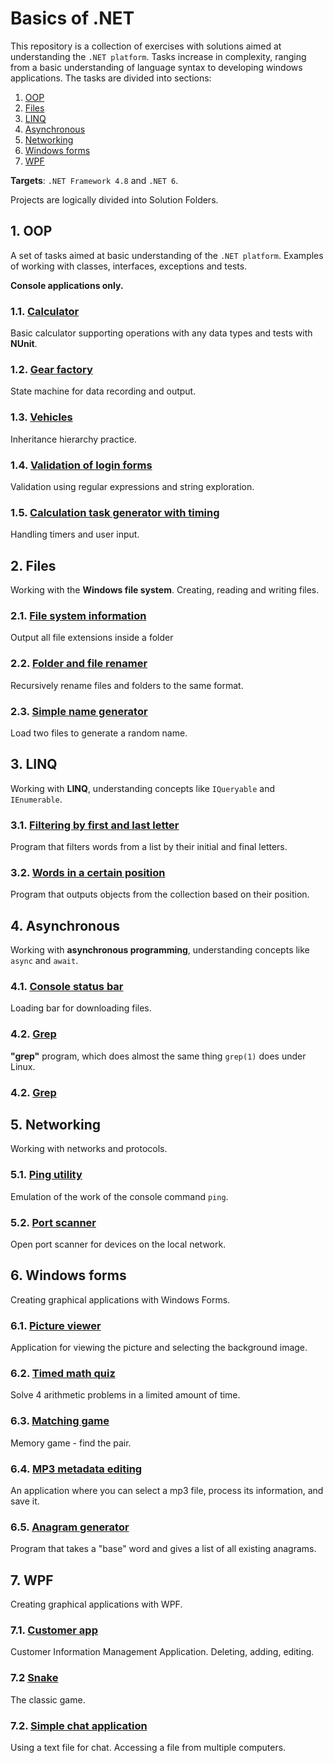 ﻿# Basics of .NET
This repository is a collection of exercises with solutions aimed at understanding the `.NET platform`.
Tasks increase in complexity, ranging from a basic understanding of language syntax to developing 
windows applications.
The tasks are divided into sections:
1) [OOP](#1-oop)
2) [Files](#2-files)
3) [LINQ](#3-linq)
4) [Asynchronous](#4-asynchronous)
5) [Networking](#5-networking)
6) [Windows forms](#6-windows-forms)
7) [WPF](#7-wpf)

**Targets**: `.NET Framework 4.8` and `.NET 6`.

Projects are logically divided into Solution Folders.



[//]: # (__________________________________________________________)
## 1. OOP
A set of tasks aimed at basic understanding of the `.NET platform`. 
Examples of working with classes, interfaces, exceptions and tests.

**Console applications only.**

### 1.1. [Calculator](Sources/OOP/README.md)
Basic calculator supporting operations with any data types and tests with **NUnit**.

### 1.2. [Gear factory](Sources/OOP/README.md)
State machine for data recording and output.

### 1.3. [Vehicles](Sources/OOP/README.md)
Inheritance hierarchy practice.

### 1.4. [Validation of login forms](Sources/OOP/README.md)
Validation using regular expressions and string exploration.

### 1.5. [Calculation task generator with timing](Sources/OOP/README.md)
Handling timers and user input.



[//]: # (__________________________________________________________)
## 2. Files
Working with the **Windows file system**. Creating, reading and writing files.

### 2.1. [File system information](Sources/Files/README.md)
Output all file extensions inside a folder

### 2.2. [Folder and file renamer](Sources/Files/README.md)
Recursively rename files and folders to the same format.

### 2.3. [Simple name generator](Sources/Files/README.md)
Load two files to generate a random name.



[//]: # (__________________________________________________________)
## 3. LINQ
Working with **LINQ**, understanding concepts like `IQueryable` and `IEnumerable`.

### 3.1. [Filtering by first and last letter](Sources/LINQ/README.md)
Program that filters words from a list by their initial and final letters.

### 3.2. [Words in a certain position](Sources/LINQ/README.md)
Program that outputs objects from the collection based on their position.



[//]: # (__________________________________________________________)
## 4. Asynchronous
Working with **asynchronous programming**, understanding concepts like `async` and `await`.

### 4.1. [Console status bar](Sources/Asynchronous/README.md)
Loading bar for downloading files.

### 4.2. [Grep](Sources/Asynchronous/README.md)
**"grep"** program, which does almost the same thing `grep(1)` does under Linux.

### 4.2. [Grep](Sources/Asynchronous/README.md)



[//]: # (__________________________________________________________)
## 5. Networking
Working with networks and protocols.

### 5.1. [Ping utility](Sources/Networking/README.md)
Emulation of the work of the console command `ping`.

### 5.2. [Port scanner](Sources/Networking/README.md)
Open port scanner for devices on the local network.



[//]: # (__________________________________________________________)
## 6. Windows forms
Creating graphical applications with Windows Forms.

### 6.1. [Picture viewer](Sources/WindowsForms/README.md)
Application for viewing the picture and selecting the background image.

### 6.2. [Timed math quiz](Sources/WindowsForms/README.md)
Solve 4 arithmetic problems in a limited amount of time.

### 6.3. [Matching game](Sources/WindowsForms/README.md)
Memory game - find the pair.

### 6.4. [MP3 metadata editing](Sources/WindowsForms/README.md)
An application where you can select a mp3 file, process its information, and save it.

### 6.5. [Anagram generator](Sources/WindowsForms/README.md)
Program that takes a "base" word and gives a list of all existing anagrams.



[//]: # (__________________________________________________________)
## 7. WPF
Creating graphical applications with WPF.

### 7.1. [Customer app](Sources/WPF/README.md)
Customer Information Management Application. Deleting, adding, editing.

### 7.2 [Snake](Sources/WPF/README.md)
The classic game.

### 7.2. [Simple chat application](Sources/WPF/README.md)
Using a text file for chat. Accessing a file from multiple computers.